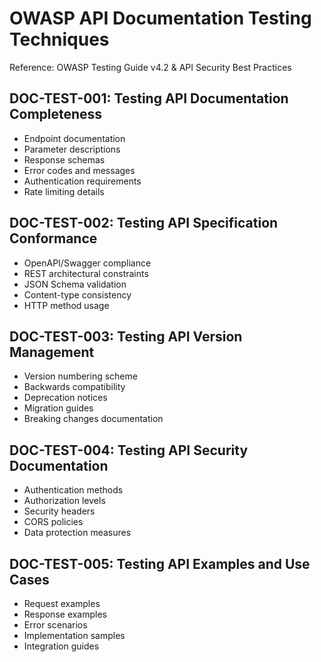 # OWASP API Documentation Testing Techniques  

Reference: OWASP Testing Guide v4.2 & API Security Best Practices  

## DOC-TEST-001: Testing API Documentation Completeness  
- Endpoint documentation  
- Parameter descriptions  
- Response schemas  
- Error codes and messages  
- Authentication requirements  
- Rate limiting details  

## DOC-TEST-002: Testing API Specification Conformance  
- OpenAPI/Swagger compliance  
- REST architectural constraints  
- JSON Schema validation  
- Content-type consistency  
- HTTP method usage  

## DOC-TEST-003: Testing API Version Management  
- Version numbering scheme  
- Backwards compatibility  
- Deprecation notices  
- Migration guides  
- Breaking changes documentation  

## DOC-TEST-004: Testing API Security Documentation  
- Authentication methods  
- Authorization levels  
- Security headers  
- CORS policies  
- Data protection measures  

## DOC-TEST-005: Testing API Examples and Use Cases  
- Request examples  
- Response examples  
- Error scenarios  
- Implementation samples  
- Integration guides